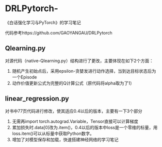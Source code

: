 # DRLPytorch-
《白话强化学习与PyTorch》的学习笔记

代码参考https://github.com/GAOYANGAU/DRLPytorch


## Qlearning.py
对源代码（native-Qlearning.py）结构进行了更改，主要体现在如下2个方面：
1. 随机产生初始点后，采用epsilon-贪婪发进行动作选择，当到达目标状态后为一个Episode
2. 动作价值更新公式为完整的Q计算公式（原代码将alpha取为了1）


## linear_regression.py 
对书中77页代码进行修改，使其适应0.4以后的版本，主要有一下3个部分
1. 无需再import torch.autograd.Variable，Tensor直接可以计算梯度
2. 累加损失时.data[0]改为.item()，0.4以后的版本中loss是一个零维的标量，用loss.item()可以从标量中获取Python数字。
3. 增加了对模型保存和加载，快速搭建神经网络的学习笔记
 
 
